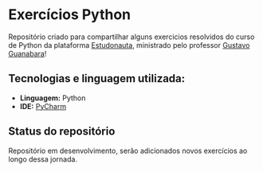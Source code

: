 # Exercícios Python
Repositório criado para compartilhar alguns exercicios resolvidos do curso de Python da plataforma [Estudonauta](https://www.estudonauta.com/), ministrado pelo professor [Gustavo Guanabara](https://github.com/gustavoguanabara)! 

## Tecnologias e linguagem utilizada:
- **Linguagem:** Python
- **IDE:** [PyCharm](https://www.jetbrains.com/pycharm/download/?section=mac)

## Status do repositório
Repositório em desenvolvimento, serão adicionados novos exercícios ao longo dessa jornada.
